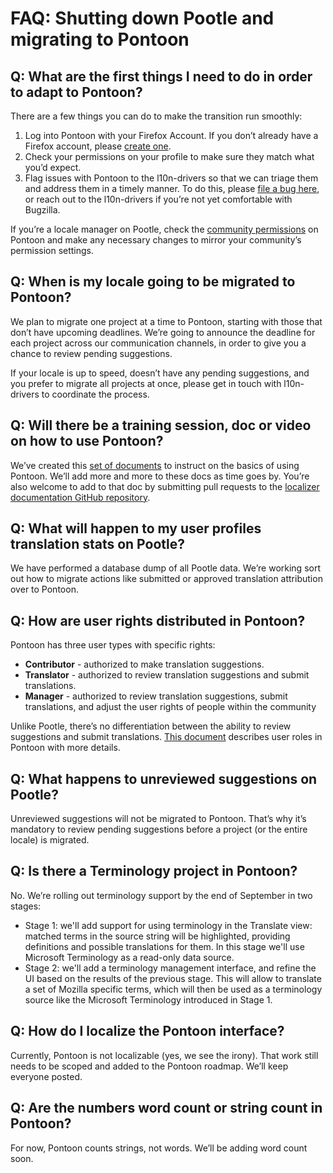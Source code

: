# FAQ: Shutting down Pootle and migrating to Pontoon

## Q: What are the first things I need to do in order to adapt to Pontoon?

There are a few things you can do to make the transition run smoothly:
1. Log into Pontoon with your Firefox Account. If you don’t already have a Firefox account, please [create one](https://accounts.firefox.com/settings).
2. Check your permissions on your profile to make sure they match what you’d expect.
3. Flag issues with Pontoon to the l10n-drivers so that we can triage them and address them in a timely manner. To do this, please [file a bug here](https://goo.gl/tRQzAJ), or reach out to the l10n-drivers if you’re not yet comfortable with Bugzilla.

If you’re a locale manager on Pootle, check the [community permissions](https://mozilla-l10n.github.io/localizer-documentation/tools/pontoon/users.html#managing-permissions) on Pontoon and make any necessary changes to mirror your community’s permission settings.

## Q: When is my locale going to be migrated to Pontoon?

We plan to migrate one project at a time to Pontoon, starting with those that don’t have upcoming deadlines. We’re going to announce the deadline for each project across our communication channels, in order to give you a chance to review pending suggestions.

If your locale is up to speed, doesn’t have any pending suggestions, and you prefer to migrate all projects at once, please get in touch with l10n-drivers to coordinate the process.

## Q: Will there be a training session, doc or video on how to use Pontoon?

We’ve created this [set of documents](https://mozilla-l10n.github.io/localizer-documentation/tools/pontoon/) to instruct on the basics of using Pontoon. We’ll add more and more to these docs as time goes by. You’re also welcome to add to that doc by submitting pull requests to the [localizer documentation GitHub repository](https://github.com/mozilla-l10n/localizer-documentation).

## Q: What will happen to my user profiles translation stats on Pootle?

We have performed a database dump of all Pootle data. We’re working sort out how to migrate actions like submitted or approved translation attribution over to Pontoon.

## Q: How are user rights distributed in Pontoon?

Pontoon has three user types with specific rights:
* **Contributor** - authorized to make translation suggestions.
* **Translator** - authorized to review translation suggestions and submit translations.
* **Manager** - authorized to review translation suggestions, submit translations, and adjust the user rights of people within the community

Unlike Pootle, there’s no differentiation between the ability to review suggestions and submit translations. [This document](https://mozilla-l10n.github.io/localizer-documentation/tools/pontoon/users.html#user-roles) describes user roles in Pontoon with more details.

## Q: What happens to unreviewed suggestions on Pootle?

Unreviewed suggestions will not be migrated to Pontoon. That’s why it’s mandatory to review pending suggestions before a project (or the entire locale) is migrated.

## Q: Is there a Terminology project in Pontoon?

No. We’re rolling out terminology support by the end of September in two stages:
* Stage 1: we'll add support for using terminology in the Translate view: matched terms in the source string will be highlighted, providing definitions and possible translations for them. In this stage we'll use Microsoft Terminology as a read-only data source.
* Stage 2: we'll add a terminology management interface, and refine the UI based on the results of the previous stage. This will allow to translate a set of Mozilla specific terms, which will then be used as a terminology source like the Microsoft Terminology introduced in Stage 1.

## Q: How do I localize the Pontoon interface?

Currently, Pontoon is not localizable (yes, we see the irony). That work still needs to be scoped and added to the Pontoon roadmap. We’ll keep everyone posted.

## Q: Are the numbers word count or string count in Pontoon?

For now, Pontoon counts strings, not words. We’ll be adding word count soon.
